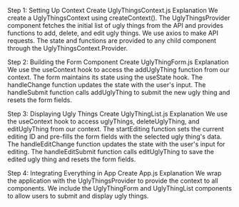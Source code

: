 Step 1: Setting Up Context
Create UglyThingsContext.js
Explanation
We create a UglyThingsContext using createContext().
The UglyThingsProvider component fetches the initial list of ugly things from the API and provides functions to add, delete, and edit ugly things.
We use axios to make API requests.
The state and functions are provided to any child component through the UglyThingsContext.Provider.

Step 2: Building the Form Component
Create UglyThingForm.js
Explanation
We use the useContext hook to access the addUglyThing function from our context.
The form maintains its state using the useState hook.
The handleChange function updates the state with the user's input.
The handleSubmit function calls addUglyThing to submit the new ugly thing and resets the form fields.

Step 3: Displaying Ugly Things
Create UglyThingList.js
Explanation
We use the useContext hook to access uglyThings, deleteUglyThing, and editUglyThing from our context.
The startEditing function sets the current editing ID and pre-fills the form fields with the selected ugly thing's data.
The handleEditChange function updates the state with the user's input for editing.
The handleEditSubmit function calls editUglyThing to save the edited ugly thing and resets the form fields.

Step 4: Integrating Everything in App
Create App.js
Explanation
We wrap the application with the UglyThingsProvider to provide the context to all components.
We include the UglyThingForm and UglyThingList components to allow users to submit and display ugly things.

